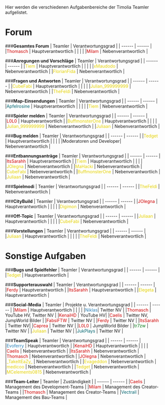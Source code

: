 Hier werden die verschiedenen Aufgabenbereiche der Timolia Teamler aufgelistet.

# Forum

###<strong>Gesamtes Forum</strong>
| Teamler | Verantwortungsgrad |
| ------ | ------ |
|<span style="color:#CF0101">Thomasch</span> | Hauptverantwortlich |
| | |
|<span style="color:#CF0101">Milam</span> | Nebenverantwortlich |

###<strong>Anregungen und Vorschläge</strong>
| Teamler | Verantwortungsgrad |
| ------ | ------ |
|<span style="color:#E4D100">Tiem</span> | Hauptverantwortlich |
| | |
|<span style="color:#E4D100">xMaudodo</span> | Nebenverantwortlich |
|<span style="color:#E4D100">FlorianFida</span> | Nebenverantwortlich |

###<strong>Fragen und Antworten</strong>
| Teamler | Verantwortungsgrad |
| ------ | ------ |
|<span style="color:#E4D100">CubeFabi</span> | Hauptverantwortlich |
| | |
|<span style="color:#E4D100">Julian_999999999</span> | Nebenverantwortlich |
|<span style="color:#E4D100">TheFeldi</span> | Nebenverantwortlich |

###<strong>Map-Einsendungen</strong>
| Teamler | Verantwortungsgrad |
| ------ | ------ |
|<span style="color:#00646F">Apfelrosine</span> | Hauptverantwortlich |
| | |
|<span style="color:#E4D100">Tiem</span> | Nebenverantwortlich |

###<strong>Spieler melden</strong>
| Teamler | Verantwortungsgrad |
| ------ | ------ |
|<span style="color:#CF0101">L0L0</span> | Hauptverantwortlich |
|<span style="color:#E4D100">BuffmonsterOne</span> | Hauptverantwortlich |
| | |
|<span style="color:#E4D100">Julian_999999999</span> | Nebenverantwortlich |
|<span style="color:#E4D100">Juliaan</span> | Nebenverantwortlich |

###<strong>Bug melden</strong>
| Teamler | Verantwortungsgrad |
| ------ | ------ |
|<span style="color:#E4D100">Tedget</span> | Hauptverantwortlich |
| | |
|Moderatoren und Developer| Nebenverantwortlich |

###<strong>Entbannungsanträge</strong>
| Teamler | Verantwortungsgrad |
| ------ | ------ |
|<span style="color:#CF0101">ItsSarahh</span> | Hauptverantwortlich |
|<span style="color:#E4D100">Tiem</span> | Hauptverantwortlich |
| | |
|<span style="color:#E4D100">JOlegna</span> | Nebenverantwortlich |
|<span style="color:#E4D100">MaHacki</span> | Nebenverantwortlich |
|<span style="color:#E4D100">CubeFabi</span> | Nebenverantwortlich |
|<span style="color:#E4D100">BuffmonsterOne</span> | Nebenverantwortlich |
|<span style="color:#E4D100">Juliaan</span> | Nebenverantwortlich |

###<strong>Spielmodi</strong>
| Teamler | Verantwortungsgrad |
| ------ | ------ |
|<span style="color:#E4D100">TheFeldi</span> | Nebenverantwortlich |

###<strong>CityBuild</strong>
| Teamler | Verantwortungsgrad |
| ------ | ------ |
|<span style="color:#CF0101">JOlegna</span> | Hauptverantwortlich |
| | |
|<span style="color:#E4D100">Digimon</span> | Nebenverantwortlich |

###<strong>Off-Topic</strong>
| Teamler | Verantwortungsgrad |
| ------ | ------ |
|<span style="color:#E4D100">Juliaan</span> | Hauptverantwortlich |
| | |
|<span style="color:#E4D100">CubeFabi</span> | Nebenverantwortlich |

###<strong>Vorstellungen</strong>
| Teamler | Verantwortungsgrad |
| ------ | ------ |
|<span style="color:#E4D100">Juliaan</span> | Hauptverantwortlich |
| | |
|<span style="color:#E4D100">TheFeldi</span> | Nebenverantwortlich |

# Sonstige Aufgaben

###<strong>Bugs und Spielfehler</strong>
| Teamler | Verantwortungsgrad |
| ------ | ------ |
|<span style="color:#E4D100">Tedget</span> | Hauptverantwortlich |

###<strong>Supporterauswahl</strong>
| Teamler | Verantwortungsgrad |
| ------ | ------ |
|<span style="color:#CF0101">Ferdy</span> | Hauptverantwortlich |
|<span style="color:#CF0101">ItsSarahh</span> | Hauptverantwortlich |
|<span style="color:#E4D100">Elegeta</span> | Hauptverantwortlich |

###<strong>Social-Media</strong>
| Teamler | Projekte u. Verantwortungsgrad |
| ------ | ------ |
|<span style="color:#CF0101">Milam</span> | Hauptverantwortlich |
| | |
|<span style="color:#2980b9">Niklas</span>| Twitter NV |
|<span style="color:#CF0101">Thomasch</span> | YouTube HV, Twitter NV |
|<span style="color:#CF0101">KenaiHD</span> | YouTube HV|
|<span style="color:#CF0101">Caelis</span> | Twitter NV, JumpWorld Bilder |
|<span style="color:#CF0101">FabsiFTW</span> | Twitter NV |
|<span style="color:#CF0101">Ferdy</span> | Twitter NV |
|<span style="color:#CF0101">ItsSarahh</span> | Twitter NV|
|<span style="color:#CF0101">Caprea</span> | Twitter NV |
|<span style="color:#CF0101">L0L0</span> | JumpWorld Bilder |
|<span style="color:#007812">tr7zw</span> | Twitter NV |
|<span style="color:#E4D100">Juliaan</span> | Twitter NV |
|<span style="color:#00646F">JukPlays</span> | Twitter NV |

###<strong>TeamSpeak</strong>
| Teamler | Verantwortungsgrad |
| ------ | ------ |
|<span style="color:#2980b9">Evoferry</span> | Hauptverantwortlich |
|<span style="color:#CF0101">KenaiHD</span> | Hauptverantwortlich |
| | |
|<span style="color:#CF0101">Caelis</span> | Nebenverantwortlich |
|<span style="color:#CF0101">ItsSarahh</span> | Nebenverantwortlich |
|<span style="color:#CF0101">Thomasch</span> | Nebenverantwortlich |
|<span style="color:#CF0101">JOlegna</span> | Nebenverantwortlich |
|<span style="color:#E4D100">\_TakeItEaZy\_</span> | Nebenverantwortlich |
|<span style="color:#E4D100">Evageddon</span> | Nebenverantwortlich |
|<span style="color:#E4D100">medicoo</span> | Nebenverantwortlich |
|<span style="color:#E4D100">Tedget</span> | Nebenverantwortlich |
|<span style="color:#E4D100">MCelements0815</span> | Nebenverantwortlich |

###<strong>Team-Leiter</strong>
| Teamler | Zuständigkeit |
| ------ | ------ |
|<span style="color:#CF0101">Caelis</span> | Management des Development-Teams |
|<span style="color:#CF0101">Milam</span> | Management des Creator-Teams |
|<span style="color:#CF0101">Thomasch</span> | Management des Creator-Teams |
|<span style="color:#00646F">Vectrail</span> | Management des Bau-Teams |